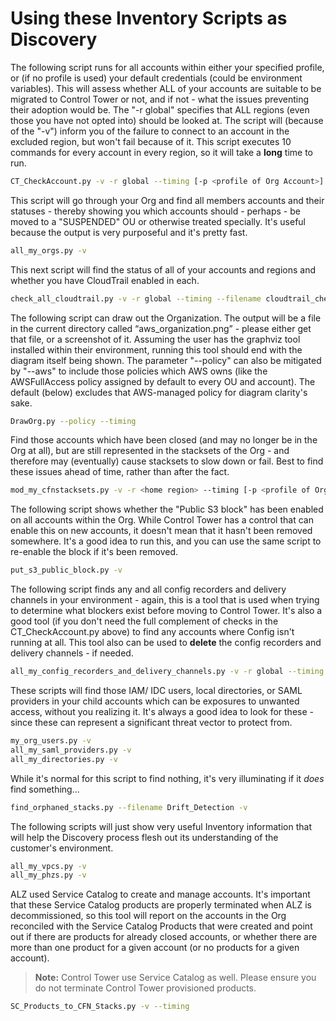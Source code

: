 # Using these Inventory Scripts as Discovery

The following script runs for all accounts within either your specified profile, or (if no profile is used) your default credentials (could be environment variables). This will assess whether ALL of your accounts are suitable to be migrated to Control Tower or not, and if not - what the issues preventing their adoption would be. The "-r global" specifies that ALL regions (even those you have not opted into) should be looked at. The script will (because of the "-v") inform you of the failure to connect to an account in the excluded region, but won't fail because of it. This script executes 10 commands for every account in every region, so it will take a **long** time to run.

```sh
CT_CheckAccount.py -v -r global --timing [-p <profile of Org Account>]
```

This script will go through your Org and find all members accounts and their statuses - thereby showing you which accounts should - perhaps - be moved to a "SUSPENDED" OU or otherwise treated specially. It's useful because the output is very purposeful and it's pretty fast.

```sh
all_my_orgs.py -v
```

This next script will find the status of all of your accounts and regions and whether you have CloudTrail enabled in each.

```sh
check_all_cloudtrail.py -v -r global --timing --filename cloudtrail_check.out [-p <profile of Org Account>]
```

The following script can draw out the Organization. The output will be a file in the current directory called “aws_organization.png” - please either get that file, or a screenshot of it. Assuming the user has the graphviz tool installed within their environment, running this tool should end with the diagram itself being shown. The parameter "--policy" can also be mitigated by "--aws" to include those policies which AWS owns (like the AWSFullAccess policy assigned by default to every OU and account). The default (below) excludes that AWS-managed policy for diagram clarity's sake.

```sh
DrawOrg.py --policy --timing
```

Find those accounts which have been closed (and may no longer be in the Org at all), but are still represented in the stacksets of the Org - and therefore may (eventually) cause stacksets to slow down or fail. Best to find these issues ahead of time, rather than after the fact.

```sh
mod_my_cfnstacksets.py -v -r <home region> --timing [-p <profile of Org Account>] -check
```

The following script shows whether the "Public S3 block" has been enabled on all accounts within the Org. While Control Tower has a control that can enable this on new accounts, it doesn't mean that it hasn't been removed somewhere. It's a good idea to run this, and you can use the same script to re-enable the block if it's been removed.

```sh
put_s3_public_block.py -v
```

The following script finds any and all config recorders and delivery channels in your environment - again, this is a tool that is used when trying to determine what blockers exist before moving to Control Tower. It's also a good tool (if you don't need the full complement of checks in the CT_CheckAccount.py above) to find any accounts where Config isn't running at all. This tool also can be used to **delete** the config recorders and delivery channels - if needed.

```sh
all_my_config_recorders_and_delivery_channels.py -v -r global --timing
```

These scripts will find those IAM/ IDC users, local directories, or SAML providers in your child accounts which can be exposures to unwanted access, without you realizing it. It's always a good idea to look for these - since these can represent a significant threat vector to protect from.

```sh
my_org_users.py -v
all_my_saml_providers.py -v
all_my_directories.py -v
```

While it's normal for this script to find nothing, it's very illuminating if it *does* find something...

```sh
find_orphaned_stacks.py --filename Drift_Detection -v
```

The following scripts will just show very useful Inventory information that will help the Discovery process flesh out its understanding of the customer's environment.

```sh
all_my_vpcs.py -v
all_my_phzs.py -v
```

ALZ used Service Catalog to create and manage accounts. It's important that these Service Catalog products are properly terminated when ALZ  is decommissioned, so this tool will report on the accounts in the Org reconciled with the Service Catalog Products that were created and point out if there are products for already closed accounts, or whether there are more than one product for a given account (or no products for a given account).

> **Note:** Control Tower use Service Catalog as well. Please ensure you do not terminate Control Tower provisioned products.

```sh
SC_Products_to_CFN_Stacks.py -v --timing
```
